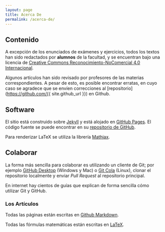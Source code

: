 ```yaml
---
layout: page
title: Acerca De
permalink: /acerca-de/
---
```


## Contenido

A excepción de los enunciados de exámenes y ejercicios, todos los textos han sido redactados por **alumnos** de la facultad, y se encuentran bajo una licencia de [Creative Commons Reconocimiento-NoComercial 4.0 Internacional](http://creativecommons.org/licenses/by-nc/4.0/).

Algunos artículos han sido revisado por profesores de las materias correspondientes. A pesar de esto, es posible encontrar erratas, en cuyo caso se agradece que se envíen correcciones al [repositorio](https://github.com/{{ site.github_url }}) en Github.

## Software

El sitio está construido sobre [Jekyll](https://jekyllrb.com/) y está alojado en [GitHub Pages](https://pages.github.com/). El código fuente se puede encontrar en su [repositorio de GitHub](https://github.com/PabloClon/wikicueva).

Para renderizar LaTeX se utiliza la librería [Mathjax](https://www.mathjax.org/).

## Colaborar

La forma más sencilla para colaborar es utilizando un cliente de Git; por ejemplo [GitHub Desktop](https://desktop.github.com/) (Windows y Mac) o [Git Cola](https://git-cola.github.io/) (Linux), clonar el repositorio localmente y enviar *Pull Request* al repositorio principal.

En internet hay cientos de guías que explican de forma sencilla cómo utilizar Git y GitHub.

### Los Artículos

Todas las páginas están escritas en [Github Markdown](https://github.com/adam-p/markdown-here/wiki/Markdown-Cheatsheet).

Todas las fórmulas matemáticas están escritas en [LaTeX](https://oeis.org/wiki/List_of_LaTeX_mathematical_symbols).

